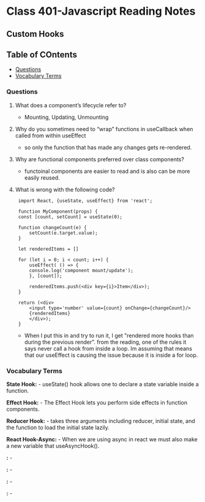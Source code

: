 # Class 401-Javascript Reading Notes

## Custom Hooks

## Table of COntents

* [Questions](###questions)
* [Vocabulary Terms](###vocabulary-terms)

### Questions
1. What does a component’s lifecycle refer to?
     - Mounting, Updating, Unmounting
2. Why do you sometimes need to “wrap” functions in useCallback when called from within useEffect
    - so only the function that has made any changes gets re-rendered. 
3. Why are functional components preferred over class components?
     - functoinal components are easier to read and is also can be more easily reused.
4. What is wrong with the following code?

        import React, {useState, useEffect} from 'react';

        function MyComponent(props) {
        const [count, setCount] = useState(0);

        function changeCount(e) {
            setCount(e.target.value);
        }

        let renderedItems = []

        for (let i = 0; i < count; i++) {
            useEffect( () => {
            console.log('component mount/update');
            }, [count]);

            renderedItems.push(<div key={i}>Item</div>);
        }

        return (<div>
            <input type='number' value={count} onChange={changeCount}/>
            {renderedItems}
            </div>);
        }

    - When I put this in and try to run it, I get "rendered more hooks than during the previous render". from the reading, one of the rules it says never call a hook from inside a loop. Im assuming that means that our useEffect is causing the issue because it is inside a for loop.

    

### Vocabulary Terms

**State Hook:** 
    - useState() hook allows one to declare a state variable inside a function.

**Effect Hook:**
    - The Effect Hook lets you perform side effects in function components.

**Reducer Hook:** 
    - takes three arguments including reducer, initial state, and the function to load the initial state lazily.
    
**React Hook-Async:** 
    - When we are using async in react we must also make a new variable that useAsyncHook().

**:**
    -

**:**
    -

**:**
    -

**:**
    - 


